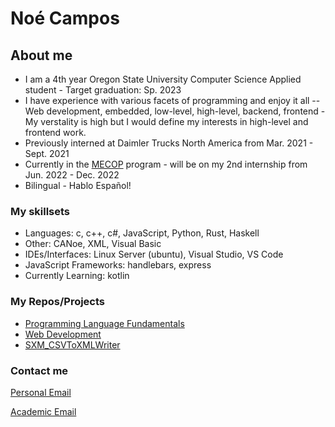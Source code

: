 <h1>Noé Campos </h1>
<h2>About me</h2>
<ul>
  <li>I am a 4th year Oregon State University Computer Science Applied student - Target graduation: Sp. 2023</li>
  <li>I have experience with various facets of programming and enjoy it all -- Web development, embedded, low-level, high-level, backend, frontend - My verstality is high but I would define my interests in high-level and frontend work.</li>
  <li>Previously interned at Daimler Trucks North America from Mar. 2021 - Sept. 2021</li>
  <li>Currently in the <a href = "https://www.mecopinc.org/">MECOP</a> program - will be on my 2nd internship from Jun. 2022 - Dec. 2022</li>
  <li>Bilingual - Hablo Español!</li>
</ul>
<h3>
  My skillsets
</h3>
<ul>
  <li>Languages: c, c++, c#, JavaScript, Python, Rust, Haskell</li>
  <li>Other: CANoe, XML, Visual Basic</li>
  <li>IDEs/Interfaces: Linux Server (ubuntu), Visual Studio, VS Code</li>
  <li>JavaScript Frameworks: handlebars, express</li>
  <li>Currently Learning: kotlin</li>
</ul>
<h3>
  My Repos/Projects
</h3>
<ul>
  <li><a href = "https://github.com/ncamposp/cs381">Programming Language Fundamentals</a></li>
  <li><a href = "https://github.com/ncamposp/cs290">Web Development</a></li>
  <li><a href = "https://github.com/ncamposp/SXM_CSVToXMLWriter">SXM_CSVToXMLWriter</a></li>
</ul>
<h3>
  Contact me
</h3>

<p>
<a href = "mailto: campos.m.noe@gmail.com">Personal Email</a>
</p>

<p>
    <a href = "mailto: camposn@oregonstate.edu">Academic Email</a>
</p>

<!--
**ncamposp/ncamposp** is a ✨ _special_ ✨ repository because its `README.md` (this file) appears on your GitHub profile.

Here are some ideas to get you started:

- 🔭 I’m currently working on ...
- 🌱 I’m currently learning ...
- 👯 I’m looking to collaborate on ...
- 🤔 I’m looking for help with ...
- 💬 Ask me about ...
- 📫 How to reach me: ...
- 😄 Pronouns: ...
- ⚡ Fun fact: ...
-->
